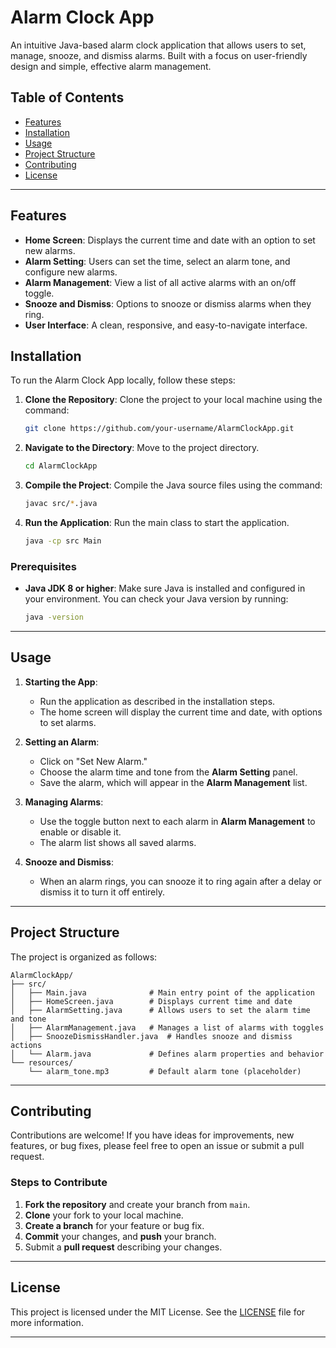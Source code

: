 # Alarm Clock App

An intuitive Java-based alarm clock application that allows users to set, manage, snooze, and dismiss alarms. Built with a focus on user-friendly design and simple, effective alarm management.

## Table of Contents

- [Features](#features)
- [Installation](#installation)
- [Usage](#usage)
- [Project Structure](#project-structure)
- [Contributing](#contributing)
- [License](#license)

---

## Features

- **Home Screen**: Displays the current time and date with an option to set new alarms.
- **Alarm Setting**: Users can set the time, select an alarm tone, and configure new alarms.
- **Alarm Management**: View a list of all active alarms with an on/off toggle.
- **Snooze and Dismiss**: Options to snooze or dismiss alarms when they ring.
- **User Interface**: A clean, responsive, and easy-to-navigate interface.

## Installation

To run the Alarm Clock App locally, follow these steps:

1. **Clone the Repository**: Clone the project to your local machine using the command:
   ```bash
   git clone https://github.com/your-username/AlarmClockApp.git
   ```

2. **Navigate to the Directory**: Move to the project directory.
   ```bash
   cd AlarmClockApp
   ```

3. **Compile the Project**: Compile the Java source files using the command:
   ```bash
   javac src/*.java
   ```

4. **Run the Application**: Run the main class to start the application.
   ```bash
   java -cp src Main
   ```

### Prerequisites

- **Java JDK 8 or higher**: Make sure Java is installed and configured in your environment. You can check your Java version by running:
  ```bash
  java -version
  ```

---

## Usage

1. **Starting the App**:
   - Run the application as described in the installation steps.
   - The home screen will display the current time and date, with options to set alarms.

2. **Setting an Alarm**:
   - Click on "Set New Alarm."
   - Choose the alarm time and tone from the **Alarm Setting** panel.
   - Save the alarm, which will appear in the **Alarm Management** list.

3. **Managing Alarms**:
   - Use the toggle button next to each alarm in **Alarm Management** to enable or disable it.
   - The alarm list shows all saved alarms.

4. **Snooze and Dismiss**:
   - When an alarm rings, you can snooze it to ring again after a delay or dismiss it to turn it off entirely.

---

## Project Structure

The project is organized as follows:

```
AlarmClockApp/
├── src/
│   ├── Main.java              # Main entry point of the application
│   ├── HomeScreen.java        # Displays current time and date
│   ├── AlarmSetting.java      # Allows users to set the alarm time and tone
│   ├── AlarmManagement.java   # Manages a list of alarms with toggles
│   ├── SnoozeDismissHandler.java  # Handles snooze and dismiss actions
│   └── Alarm.java             # Defines alarm properties and behavior
└── resources/
    └── alarm_tone.mp3         # Default alarm tone (placeholder)
```

---

## Contributing

Contributions are welcome! If you have ideas for improvements, new features, or bug fixes, please feel free to open an issue or submit a pull request.

### Steps to Contribute

1. **Fork the repository** and create your branch from `main`.
2. **Clone** your fork to your local machine.
3. **Create a branch** for your feature or bug fix.
4. **Commit** your changes, and **push** your branch.
5. Submit a **pull request** describing your changes.

---

## License

This project is licensed under the MIT License. See the [LICENSE](LICENSE) file for more information.

---
